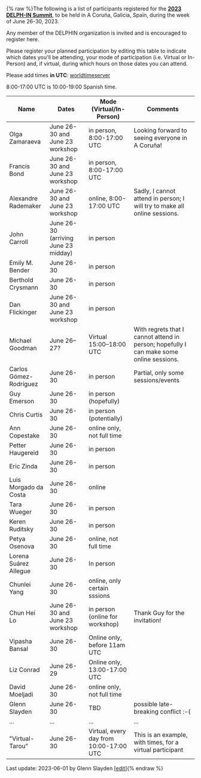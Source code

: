 {% raw %}The following is a list of participants registered for the [**2023 DELPH-IN Summit**](https://delph-in.github.io/docs/summits/GaliciaTop), to be held in A Coruña, Galicia, Spain, during the week of June 26-30, 2023. 

Any member of the DELPHIN organization is invited and is encouraged to register here.

Please register your planned participation by editing this table to indicate which dates you'll
be attending, your mode of participation (i.e. Virtual or In-Person) and, if virtual, during which hours on those dates you can attend.

Please add times **in UTC**:
[worldtimeserver](https://www.worldtimeserver.com/meeting-planner-times.aspx?&L0=UTC&Day=18&Mon=7&Y=2022&L1=US-WA&L2=SG&L3=BR-RJ&L4=&L5=&L6=&L7=)

8:00-17:00 UTC is 10:00-19:00 Spanish time.

| Name | Dates | Mode (Virtual/In-Person) | Comments |
-------|------ | ----- | ---------|
|Olga Zamaraeva | June 26-30 and June 23 workshop | in person, 8:00-17:00 UTC | Looking forward to seeing everyone in A Coruña!|
|Francis Bond|June 26-30 and June 23 workshop | in person, 8:00-17:00 UTC ||
|Alexandre Rademaker|June 26-30 and June 23 workshop | online, 8:00-17:00 UTC | Sadly, I cannot attend in person; I will try to make all online sessions.|
|John Carroll | June 26-30 (arriving June 23 midday) | in person ||
|Emily M. Bender|June 26-30| in person ||
|Berthold Crysmann|June 26-30| in person ||
|Dan Flickinger|June 26-30 and June 23 workshop| in person ||
|Michael Goodman|June 26–27?|Virtual 15:00–18:00 UTC|With regrets that I cannot attend in person; hopefully I can make some online sessions.||
|Carlos Gómez-Rodríguez | June 26-30 | in person | Partial, only some sessions/events||
|Guy Emerson|June 26-30|in person (hopefully)||
|Chris Curtis|June 26-30|in person (potentially)||
|Ann Copestake|June 26-30|online only, not full time||
|Petter Haugereid|June 26-30|in person||
|Eric Zinda|June 26-30|in person||
|Luis Morgado da Costa|June 26-30|online||
|Tara Wueger|June 26-30|in person||
|Keren Ruditsky|June 26-30|in person||
|Petya Osenova|June 26-30|online, not full time||
|Lorena Suárez Allegue|June 26-30|In person||
|Chunlei Yang | June 26-30|online, only certain sssions ||
|Chun Hei Lo|June 26-30 and June 23 workshop|in person (online for workshop)|Thank Guy for the invitation!||
|Vipasha Bansal| June 26-30| Online only, before 11am UTC||
|Liz Conrad| June 26-29|Online only, 13:00-17:00 UTC ||
|David Moeljadi|June 26-30|online only, not full time||
|Glenn Slayden|June 26-30| TBD |possible late-breaking conflict :-( |
| ... | ... | ... | ... |
| "Virtual-Tarou" | June 26-30 | Virtual, every day from 10:00-17:00 UTC  | This is an example, with times, for a virtual participant |

Last update: 2023-06-01 by Glenn Slayden [[edit](https://github.com/delph-in/docs/wiki/GaliciaParticipants/_edit)]{% endraw %}